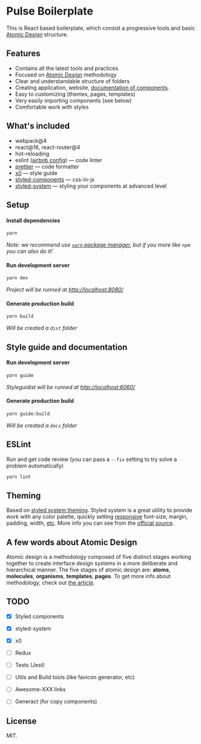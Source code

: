 # Pulse Boilerplate

This is React based boilerplate, which consist a progressive tools and basic [Atomic Design](http://bradfrost.com/blog/post/atomic-web-design/) structure.

## Features

- Contains all the latest tools and practices
- Focused on [Atomic Design](http://bradfrost.com/blog/post/atomic-web-design/) methodology
- Clear and understandable structure of folders
- Creating application, website, [documentation of components](https://github.com/c8r/x0/).
- Easy to customizing (themes, pages, templates)
- Very easily importing components (see below)
- Comfortable work with styles

## What's included

- webpack@4
- react@16, react-router@4
- hot-reloading
- eslint ([airbnb config](https://github.com/airbnb/javascript/tree/master/packages/eslint-config-airbnb)) — code linter
- [prettier](https://prettier.io/) — code formatter
- [x0](https://github.com/c8r/x0/) — style guide 
- [styled-components](https://www.styled-components.com/) — css-in-js
- [styled-system](https://github.com/jxnblk/styled-system) — styling your components at advanced level

## Setup

#### Install dependencies
```sh
yarn
```
*Note: we recommend use [`yarn` package manager](https://yarnpkg.com/), but if you more like `npm` you can also do it!*

#### Run development server
```sh
yarn dev
```

*Project will be runned at [http://localhost:8080/](http://localhost:8080/)*

#### Generate production build
```sh
yarn build
```

*Will be created a `dist` folder*

## Style guide and documentation

#### Run development server
```sh
yarn guide
```

*Styleguidist will be runned at [http://localhost:6060/](http://localhost:6060/)*

#### Generate production build
```sh
yarn guide:build
```

*Will be created a `docs` folder*

## ESLint

Run and get code review (you can pass a `--fix` setting to try solve a problem automatically)
```sh
yarn lint
```

## Theming
Based on [styled system theming](https://github.com/jxnblk/styled-system/blob/master/docs/getting-started.md#theming). Styled system is a great utility to provide work with any color palette, quickly setting [responsive](https://github.com/jxnblk/styled-system/blob/master/docs/responsive-styles.md) font-size, margin, padding, width, [etc](https://github.com/jxnblk/styled-system/blob/master/docs/table.md). More info you can see from the [official source](https://github.com/jxnblk/styled-system/blob/master/docs/api.md).

## A few words about Atomic Design

Atomic design is a methodology composed of five distinct stages working together to create interface design systems in a more deliberate and hierarchical manner. The five stages of atomic design are: __atoms__, __molecules__, __organisms__, __templates__, __pages__. To get more info about methodology, check out [the article](http://atomicdesign.bradfrost.com/chapter-2/).

## TODO

- [x] Styled components
- [x] styled-system
- [x] x0
- [ ] Redux
- [ ] Tests (Jest)
- [ ] Utils and Build tools (like favicon generator, etc)
- [ ] Awesome-XXX links
- [ ] Generact (for copy components)


## License

MIT.
